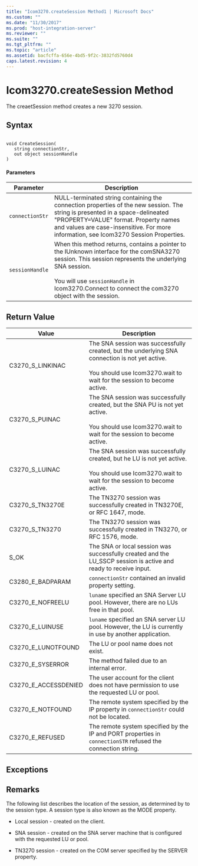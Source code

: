```yaml
---
title: "Icom3270.createSession Method1 | Microsoft Docs"
ms.custom: ""
ms.date: "11/30/2017"
ms.prod: "host-integration-server"
ms.reviewer: ""
ms.suite: ""
ms.tgt_pltfrm: ""
ms.topic: "article"
ms.assetid: bacfcffa-656e-4bd5-9f2c-3832fd5760d4
caps.latest.revision: 4
---
```

# Icom3270.createSession Method
The creaetSession method creates a new 3270 session.  
  
## Syntax  
  
```  
  
void CreateSession(  
   string connectionStr,   
   out object sessionHandle  
)  
```  
  
#### Parameters  
  
|Parameter|Description|  
|---------------|-----------------|  
|`connectionStr`|NULL-terminated string containing the connection properties of the new session. The string is presented in a space-delineated "PROPERTY=VALUE" format. Property names and values are case-insensitive. For more information, see Icom3270 Session Properties.|  
|`sessionHandle`|When this method returns, contains a pointer to the IUnknown interface for the comSNA3270 session. This session represents the underlying SNA session.<br /><br /> You will use `sessionHandle` in Icom3270.Connect to connect the com3270 object with the session.|  
  
## Return Value  
  
|Value|Description|  
|-----------|-----------------|  
|C3270_S_LINKINAC|The SNA session was successfully created, but the underlying SNA connection is not yet active.<br /><br /> You should use Icom3270.wait to wait for the session to become active.|  
|C3270_S_PUINAC|The SNA session was successfully created, but the SNA PU is not yet active.<br /><br /> You should use Icom3270.wait to wait for the session to become active.|  
|C3270_S_LUINAC|The SNA session was successfully created, but he LU is not yet active.<br /><br /> You should use Icom3270.wait to wait for the session to become active.|  
|C3270_S_TN3270E|The TN3270 session was successfully created in TN3270E, or RFC 1647, mode.|  
|C3270_S_TN3270|The TN3270 session was successfully created in TN3270, or RFC 1576, mode.|  
|S_OK|The SNA or local session was successfully created and the LU_SSCP session is active and ready to receive input.|  
|C3280_E_BADPARAM|`connectionStr` contained an invalid property setting.|  
|C3270_E_NOFREELU|`luname` specified an SNA Server LU pool. However, there are no LUs free in that pool.|  
|C3270_E_LUINUSE|`luname` specified an SNA server LU pool. However, the LU is currently in use by another application.|  
|C3270_E_LUNOTFOUND|The LU or pool name does not exist.|  
|C3270_E_SYSERROR|The method failed due to an internal error.|  
|C3270_E_ACCESSDENIED|The user account for the client does not have permission to use the requested LU or pool.|  
|C3270_E_NOTFOUND|The remote system specified by the IP property in `connectionStr` could not be located.|  
|C3270_E_REFUSED|The remote system specified by the IP and PORT properties in `connectionSTR` refused the connection string.|  
  
## Exceptions  
  
## Remarks  
 The following list describes the location of the session, as determined by to the session type. A session type is also known as the MODE property.  
  
-   Local session - created on the client.  
  
-   SNA session - created on the SNA server machine that is configured with the requested LU or pool.  
  
-   TN3270 session - created on the COM server specified by the SERVER property.